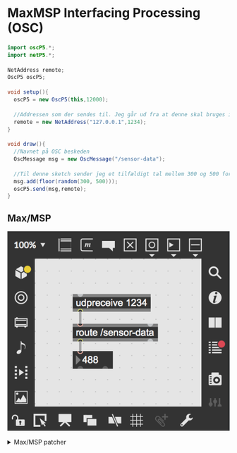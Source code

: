 # MaxMSP Interfacing Processing (OSC)


```Java
import oscP5.*;
import netP5.*;

NetAddress remote;
OscP5 oscP5;

void setup(){
  oscP5 = new OscP5(this,12000);
  
  //Addressen som der sendes til. Jeg går ud fra at denne skal bruges i PureData
  remote = new NetAddress("127.0.0.1",1234);
}

void draw(){
  //Navnet på OSC beskeden
  OscMessage msg = new OscMessage("/sensor-data");
  
  //Til denne sketch sender jeg et tilfældigt tal mellem 300 og 500 for at imitere plantesensoren.
  msg.add(floor(random(300, 500)));
  oscP5.send(msg,remote);
}
```

## Max/MSP

![MaxMSP_OSC_Processing](./media/MaxMSP_OSC_Processing.png)

<details>
  <summary>Max/MSP patcher</summary>
<pre><code>
----------begin_max5_patcher----------
356.3ocqSEsaCBCC7Y3qHJOS6HzRYa+JSUUAvpKUPBJIzwTU+2WhCnttt0gl
1KX4KG97YmbJNhVpF.Ck7L4ERTzo3nHDxCDMlGQa4CUMbCRiJ6aKAMMIbTG2
V8pPtemFprgxjUrdYZBIKM2GxSwjrkojsi+iqBBYCXw5wt.p5sSnYinhZTSU
4gEEWjTyaAKn2ARdYC3YjNdVnD126fPuPoIDZIWtmR15YbNN1+IYtdEdyI8j
vVX.sHU6jAHOX.oQoWTys7eebvJXXHcy8mGYycdjSumm+W8aecmyOf3HPXYq
VOCytBCOU7W18ra8J6m85U9Dkg1Hje8JM1pd7qMuQ0qqlJ03PkboYqAiUH4V
gR9INEANe63ct5vlgN42nSvd7ttif1LRFkvsEOnz9zGSvTgLjhyRpFNJl3yB
Pbsa0Yc6sdM1WzgMg8JsUUCZYu.IG6cmSS7Jhz8ryzwCFAuIEeN9CbTi.PN
-----------end_max5_patcher-----------
</code></pre>

## Pure Data

Pure Data dependencies; /net & /osc

![OSC_pureData](./media/OSC_pureData.png)

A more recent way of working with OSC in pure data that will work across windows, mac and linux based microcontrollers like Raspberry Pi is to use vanilla objects with no externals. if anything this is one of the issues with free software like pure data where there are a lot of outdated solutions that can be hard to navigate through.

![OSC_puredata_vanilla](./media/OSC_puredata_vanilla.png)

## Compose

Used in the project [PlantVoiceBox](https://github.com/L4COUR/PlantVoiceBox) where the initially used serial via arduino could not be used, due to a processing sketch using the serial data. apparently serial data cannot be used by two instances at the same time. Therefor where the serial data substituted with an OSC connection. however the sonic expression should still be the same with some adjustment of datasmoothing interpolation. 

